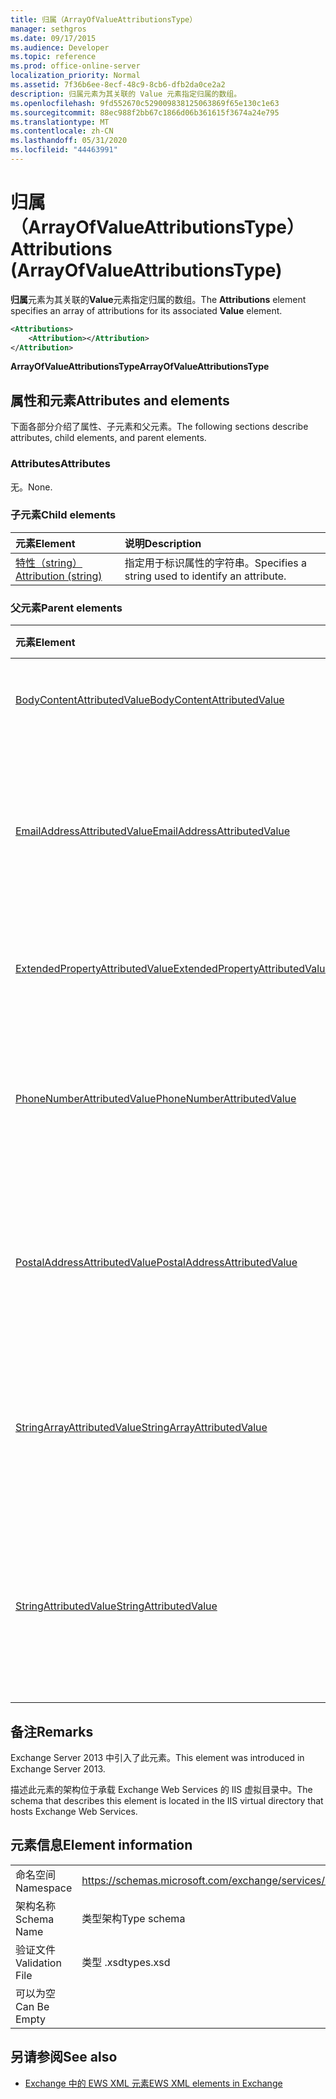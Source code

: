 ```yaml
---
title: 归属（ArrayOfValueAttributionsType）
manager: sethgros
ms.date: 09/17/2015
ms.audience: Developer
ms.topic: reference
ms.prod: office-online-server
localization_priority: Normal
ms.assetid: 7f36b6ee-8ecf-48c9-8cb6-dfb2da0ce2a2
description: 归属元素为其关联的 Value 元素指定归属的数组。
ms.openlocfilehash: 9fd552670c529009838125063869f65e130c1e63
ms.sourcegitcommit: 88ec988f2bb67c1866d06b361615f3674a24e795
ms.translationtype: MT
ms.contentlocale: zh-CN
ms.lasthandoff: 05/31/2020
ms.locfileid: "44463991"
---
```

# <a name="attributions-arrayofvalueattributionstype"></a><span data-ttu-id="853a1-103">归属（ArrayOfValueAttributionsType）</span><span class="sxs-lookup"><span data-stu-id="853a1-103">Attributions (ArrayOfValueAttributionsType)</span></span>

<span data-ttu-id="853a1-104">**归属**元素为其关联的**Value**元素指定归属的数组。</span><span class="sxs-lookup"><span data-stu-id="853a1-104">The **Attributions** element specifies an array of attributions for its associated **Value** element.</span></span> 
  
```XML
<Attributions>
    <Attribution></Attribution>
</Attribution>
```

 <span data-ttu-id="853a1-105">**ArrayOfValueAttributionsType**</span><span class="sxs-lookup"><span data-stu-id="853a1-105">**ArrayOfValueAttributionsType**</span></span>
## <a name="attributes-and-elements"></a><span data-ttu-id="853a1-106">属性和元素</span><span class="sxs-lookup"><span data-stu-id="853a1-106">Attributes and elements</span></span>

<span data-ttu-id="853a1-107">下面各部分介绍了属性、子元素和父元素。</span><span class="sxs-lookup"><span data-stu-id="853a1-107">The following sections describe attributes, child elements, and parent elements.</span></span>
  
### <a name="attributes"></a><span data-ttu-id="853a1-108">Attributes</span><span class="sxs-lookup"><span data-stu-id="853a1-108">Attributes</span></span>

<span data-ttu-id="853a1-109">无。</span><span class="sxs-lookup"><span data-stu-id="853a1-109">None.</span></span>
  
### <a name="child-elements"></a><span data-ttu-id="853a1-110">子元素</span><span class="sxs-lookup"><span data-stu-id="853a1-110">Child elements</span></span>

|<span data-ttu-id="853a1-111">**元素**</span><span class="sxs-lookup"><span data-stu-id="853a1-111">**Element**</span></span>|<span data-ttu-id="853a1-112">**说明**</span><span class="sxs-lookup"><span data-stu-id="853a1-112">**Description**</span></span>|
|:-----|:-----|
|[<span data-ttu-id="853a1-113">特性（string）</span><span class="sxs-lookup"><span data-stu-id="853a1-113">Attribution (string)</span></span>](attribution-string.md) <br/> |<span data-ttu-id="853a1-114">指定用于标识属性的字符串。</span><span class="sxs-lookup"><span data-stu-id="853a1-114">Specifies a string used to identify an attribute.</span></span>  <br/> |
   
### <a name="parent-elements"></a><span data-ttu-id="853a1-115">父元素</span><span class="sxs-lookup"><span data-stu-id="853a1-115">Parent elements</span></span>

|<span data-ttu-id="853a1-116">**元素**</span><span class="sxs-lookup"><span data-stu-id="853a1-116">**Element**</span></span>|<span data-ttu-id="853a1-117">**说明**</span><span class="sxs-lookup"><span data-stu-id="853a1-117">**Description**</span></span>|
|:-----|:-----|
|[<span data-ttu-id="853a1-118">BodyContentAttributedValue</span><span class="sxs-lookup"><span data-stu-id="853a1-118">BodyContentAttributedValue</span></span>](bodycontentattributedvalue.md) <br/> |<span data-ttu-id="853a1-119">指定项目的正文内容。</span><span class="sxs-lookup"><span data-stu-id="853a1-119">Specifies the body content of an item.</span></span>  <br/> |
|[<span data-ttu-id="853a1-120">EmailAddressAttributedValue</span><span class="sxs-lookup"><span data-stu-id="853a1-120">EmailAddressAttributedValue</span></span>](emailaddressattributedvalue.md) <br/> |<span data-ttu-id="853a1-121">指定电子邮件地址数组的实例及其关联的归属。</span><span class="sxs-lookup"><span data-stu-id="853a1-121">Specifies an instance of an array of email addresses and their associated attributions.</span></span>  <br/> |
|[<span data-ttu-id="853a1-122">ExtendedPropertyAttributedValue</span><span class="sxs-lookup"><span data-stu-id="853a1-122">ExtendedPropertyAttributedValue</span></span>](extendedpropertyattributedvalue.md) <br/> |<span data-ttu-id="853a1-123">指定角色的扩展属性。</span><span class="sxs-lookup"><span data-stu-id="853a1-123">Specifies extended properties for a persona.</span></span>  <br/> |
|[<span data-ttu-id="853a1-124">PhoneNumberAttributedValue</span><span class="sxs-lookup"><span data-stu-id="853a1-124">PhoneNumberAttributedValue</span></span>](phonenumberattributedvalue.md) <br/> |<span data-ttu-id="853a1-125">指定电话号码数组的实例及其关联的归属。</span><span class="sxs-lookup"><span data-stu-id="853a1-125">Specifies an instance of an array of phone numbers and their associated attributions.</span></span>  <br/> |
|[<span data-ttu-id="853a1-126">PostalAddressAttributedValue</span><span class="sxs-lookup"><span data-stu-id="853a1-126">PostalAddressAttributedValue</span></span>](postaladdressattributedvalue.md) <br/> |<span data-ttu-id="853a1-127">指定邮政地址数组的实例及其关联的归属。</span><span class="sxs-lookup"><span data-stu-id="853a1-127">Specifies an instance of an array of postal addresses and their associated attributions.</span></span>  <br/> |
|[<span data-ttu-id="853a1-128">StringArrayAttributedValue</span><span class="sxs-lookup"><span data-stu-id="853a1-128">StringArrayAttributedValue</span></span>](stringarrayattributedvalue.md) <br/> |<span data-ttu-id="853a1-129">指定一个 persona 元素的字符串数据数组的实例。</span><span class="sxs-lookup"><span data-stu-id="853a1-129">Specifies an instance of an array of string data for a persona element.</span></span>  <br/> |
|[<span data-ttu-id="853a1-130">StringAttributedValue</span><span class="sxs-lookup"><span data-stu-id="853a1-130">StringAttributedValue</span></span>](stringattributedvalue.md) <br/> |<span data-ttu-id="853a1-131">指定与 persona 元素相关联的属性数组中的实例。</span><span class="sxs-lookup"><span data-stu-id="853a1-131">Specifies an instance in an array of attributes associated with a persona element.</span></span>  <br/> |
   
## <a name="remarks"></a><span data-ttu-id="853a1-132">备注</span><span class="sxs-lookup"><span data-stu-id="853a1-132">Remarks</span></span>

<span data-ttu-id="853a1-133">Exchange Server 2013 中引入了此元素。</span><span class="sxs-lookup"><span data-stu-id="853a1-133">This element was introduced in Exchange Server 2013.</span></span>
  
<span data-ttu-id="853a1-134">描述此元素的架构位于承载 Exchange Web Services 的 IIS 虚拟目录中。</span><span class="sxs-lookup"><span data-stu-id="853a1-134">The schema that describes this element is located in the IIS virtual directory that hosts Exchange Web Services.</span></span>
  
## <a name="element-information"></a><span data-ttu-id="853a1-135">元素信息</span><span class="sxs-lookup"><span data-stu-id="853a1-135">Element information</span></span>

|||
|:-----|:-----|
|<span data-ttu-id="853a1-136">命名空间</span><span class="sxs-lookup"><span data-stu-id="853a1-136">Namespace</span></span>  <br/> |https://schemas.microsoft.com/exchange/services/2006/types  <br/> |
|<span data-ttu-id="853a1-137">架构名称</span><span class="sxs-lookup"><span data-stu-id="853a1-137">Schema Name</span></span>  <br/> |<span data-ttu-id="853a1-138">类型架构</span><span class="sxs-lookup"><span data-stu-id="853a1-138">Type schema</span></span>  <br/> |
|<span data-ttu-id="853a1-139">验证文件</span><span class="sxs-lookup"><span data-stu-id="853a1-139">Validation File</span></span>  <br/> |<span data-ttu-id="853a1-140">类型 .xsd</span><span class="sxs-lookup"><span data-stu-id="853a1-140">types.xsd</span></span>  <br/> |
|<span data-ttu-id="853a1-141">可以为空</span><span class="sxs-lookup"><span data-stu-id="853a1-141">Can Be Empty</span></span>  <br/> ||
   
## <a name="see-also"></a><span data-ttu-id="853a1-142">另请参阅</span><span class="sxs-lookup"><span data-stu-id="853a1-142">See also</span></span>

- [<span data-ttu-id="853a1-143">Exchange 中的 EWS XML 元素</span><span class="sxs-lookup"><span data-stu-id="853a1-143">EWS XML elements in Exchange</span></span>](ews-xml-elements-in-exchange.md)

